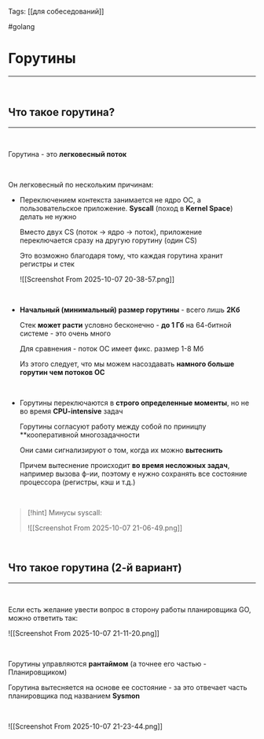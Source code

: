 Tags: [[для собеседований]]

#golang 



# Горутины
---

&emsp;

## Что такое горутина?
---

&emsp;

Горутина - это **легковесный поток**

&emsp;

Он легковесный по нескольким причинам:

- Переключением контекста занимается не ядро ОС, а пользовательское приложение. **Syscall** (поход в **Kernel Space**) делать не нужно
  
	Вместо двух CS (поток -> ядро -> поток), приложение переключается сразу на другую горутину (один CS)
	
	Это возможно благодаря тому, что каждая горутина хранит регистры и стек
	
	![[Screenshot From 2025-10-07 20-38-57.png]]

&emsp;

- **Начальный (минимальный) размер горутины** - всего лишь **2Кб**
  
	Стек **может расти** условно бесконечно - **до 1 Гб** на 64-битной системе - это очень много  
	
	Для сравнения - поток ОС имеет фикс. размер 1-8 Мб
	
	Из этого следует, что мы можем насоздавать **намного больше горутин чем потоков ОС**
  
&emsp;
  
- Горутины переключаются в  **строго определенные моменты**, но не во время **CPU-intensive** задач
  
	Горутины согласуют работу между собой по приницпу **кооперативной 
	многозадачности
	
	Они сами сигнализируют о том, когда их можно **вытеснить**
	
	Причем вытеснение происходит **во время несложных задач**, например вызова ф-ии, поэтому е нужно сохранять все состояние процессора (регистры, кэш и т.д.)

&emsp;

> [!hint] 
> Минусы syscall:
> 
> ![[Screenshot From 2025-10-07 21-06-49.png]] 

&emsp;
## Что такое горутина (2-й вариант)
---
&emsp;

Если есть желание увести вопрос в сторону работы планировщика GO, можно ответить так:

![[Screenshot From 2025-10-07 21-11-20.png]]

&emsp;

Горутины управляются **рантаймом** (а точнее его частью - Планировщиком)

Горутина вытесняется на основе ее состояние - за это отвечает часть планировщика под названием **Sysmon**

&emsp;

![[Screenshot From 2025-10-07 21-23-44.png]]




